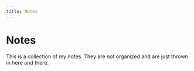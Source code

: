```yaml
---
title: Notes
---
```


# Notes 

This is a collection of my notes. They are not organized and are just thrown in here and there.
